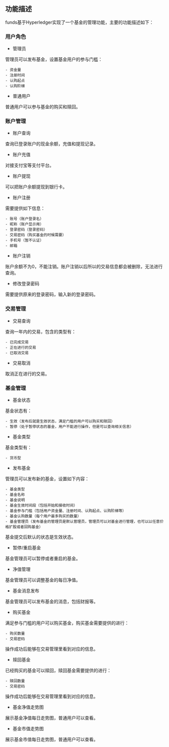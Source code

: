 ## 功能描述

funds基于Hyperledger实现了一个基金的管理功能，主要的功能描述如下：

### 用户角色

* 管理员

管理员可以发布基金，设置基金用户的参与门槛：

    - 资金量
    - 注册时间
    - 认购起点
    - 认购阶梯

* 普通用户

普通用户可以参与基金的购买和赎回。

### 账户管理
* 账户查询

查询已登录账户的现金余额，充值和提现记录。

* 账户充值

对接支付宝等支付平台。

* 账户提现

可以把账户余额提现到银行卡。

* 账户注册

需要提供如下信息：

    - 账号（账户登录名）
    - 昵称（账户显示用）
    - 登录密码（登录密码）
    - 交易密码（购买基金的时候需要）
    - 手机号（暂不认证）
    - 邮箱

* 账户注销

账户余额不为0，不能注销。账户注销以后所以的交易信息都会被删除，无法进行查询。

* 修改登录密码

需要提供原来的登录密码，输入新的登录密码。

### 交易管理
* 交易查询

查询一年内的交易，包含的类型有：

    - 已完成交易
    - 正在进行的交易
    - 已取消交易

* 交易取消

取消正在进行的交易。

### 基金管理
* 基金状态

基金状态有：

    - 生效（发布后就是生效状态，满足门槛的用户可以购买和赎回）
    - 暂停（处于暂停状态的基金，用户不能进行操作，但是可以查询相关信息）

* 基金类型

基金类型有：

    - 货币型

* 发布基金

管理员可以发布新的基金，设置如下内容：

    - 基金类型
    - 基金名称
    - 基金说明
    - 基金生效时间段（包括开始和接收时间）
    - 基金参与门槛（包括用户资金量、注册时间、认购起点、认购阶梯等）
    - 基金认购数量（每个用户最多购买的数量）
    - 基金管理员（发布基金的管理员是默认管理员，管理员可以对基金进行管理，也可以以任意价格扩股或者回购基金）

基金提交后默认的状态是生效状态。

* 暂停/重启基金

基金管理员可以暂停或者重启的基金。

* 净值管理

基金管理员可以调整基金的每日净值。

* 基金消息发布

基金管理员可以发布基金的消息，包括财报等。

* 购买基金

满足参与门槛的用户可以购买基金，购买基金需要提供的进行：

    - 购买数量
    - 交易密码

操作成功后能够在交易管理里看到对应的信息。

* 赎回基金

已经购买的基金可以赎回，赎回基金需要提供的进行：

    - 赎回数量
    - 交易密码

操作成功后能够在交易管理里看到对应的信息。

* 基金净值走势图

展示基金净值每日走势图，普通用户可以查看。

* 基金市值走势图

展示基金市值每日走势图，普通用户可以查看。